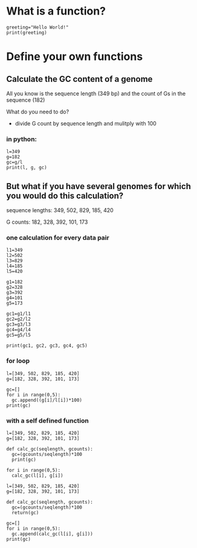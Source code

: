 # What is a function? 

```{python engine.path="/miniconda3/bin/python3.7"}
greeting="Hello World!"
print(greeting)
```

# Define your own functions

## Calculate the GC content of a genome

All you know is the sequence length (349 bp) and the count of Gs in the sequence (182)

What do you need to do? 

- divide G count by sequence length and mulitply with 100

### in python:

```{python engine.path="/miniconda3/bin/python3.7"}
l=349
g=182
gc=g/l
print(l, g, gc)
```

## But what if you have several genomes for which you would do this calculation?

sequence lengths: 349, 502, 829, 185, 420

G counts:         182, 328, 392, 101, 173

### one calculation for every data pair

```{python, engine.path="/miniconda3/bin/python3.7"}
l1=349
l2=502
l3=829
l4=185
l5=420

g1=182
g2=328
g3=392
g4=101
g5=173

gc1=g1/l1
gc2=g2/l2
gc3=g3/l3
gc4=g4/l4
gc5=g5/l5

print(gc1, gc2, gc3, gc4, gc5)
```

### for loop

```{python, engine.path="/miniconda3/bin/python3.7"}
l=[349, 502, 829, 185, 420]
g=[182, 328, 392, 101, 173]

gc=[]
for i in range(0,5):
  gc.append((g[i]/l[i])*100)
print(gc)
```

### with a self defined function 

```{python, engine.path="/miniconda3/bin/python3.7"}
l=[349, 502, 829, 185, 420]
g=[182, 328, 392, 101, 173]

def calc_gc(seqlength, gcounts):
  gc=(gcounts/seqlength)*100
  print(gc)

for i in range(0,5):
  calc_gc(l[i], g[i])
```

```{python, engine.path="/miniconda3/bin/python3.7"}
l=[349, 502, 829, 185, 420]
g=[182, 328, 392, 101, 173]

def calc_gc(seqlength, gcounts):
  gc=(gcounts/seqlength)*100
  return(gc)

gc=[]
for i in range(0,5):
  gc.append(calc_gc(l[i], g[i]))
print(gc)
```
